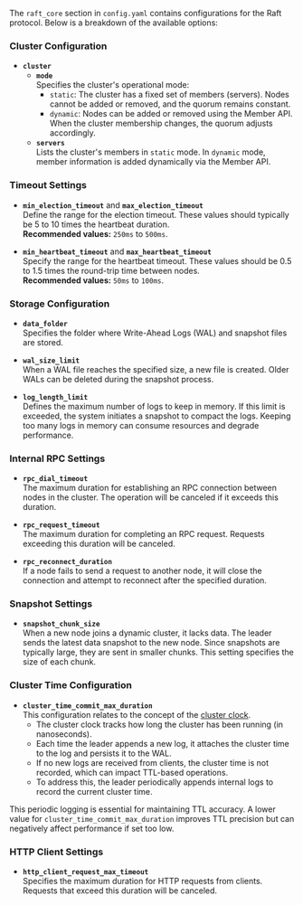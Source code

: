 The `raft_core` section in `config.yaml` contains configurations for the Raft protocol. Below is a breakdown of the available options:

### **Cluster Configuration**
- **`cluster`**
  - **`mode`**  
    Specifies the cluster's operational mode:
    - `static`: The cluster has a fixed set of members (servers). Nodes cannot be added or removed, and the quorum remains constant.
    - `dynamic`: Nodes can be added or removed using the Member API. When the cluster membership changes, the quorum adjusts accordingly.
  - **`servers`**  
    Lists the cluster's members in `static` mode. In `dynamic` mode, member information is added dynamically via the Member API.

### **Timeout Settings**
- **`min_election_timeout`** and **`max_election_timeout`**  
  Define the range for the election timeout. These values should typically be 5 to 10 times the heartbeat duration.  
  **Recommended values:** `250ms` to `500ms`.
  
- **`min_heartbeat_timeout`** and **`max_heartbeat_timeout`**  
  Specify the range for the heartbeat timeout. These values should be 0.5 to 1.5 times the round-trip time between nodes.  
  **Recommended values:** `50ms` to `100ms`.

### **Storage Configuration**
- **`data_folder`**  
  Specifies the folder where Write-Ahead Logs (WAL) and snapshot files are stored.

- **`wal_size_limit`**  
  When a WAL file reaches the specified size, a new file is created. Older WALs can be deleted during the snapshot process.

- **`log_length_limit`**  
  Defines the maximum number of logs to keep in memory. If this limit is exceeded, the system initiates a snapshot to compact the logs. Keeping too many logs in memory can consume resources and degrade performance.

### **Internal RPC Settings**
- **`rpc_dial_timeout`**  
  The maximum duration for establishing an RPC connection between nodes in the cluster. The operation will be canceled if it exceeds this duration.

- **`rpc_request_timeout`**  
  The maximum duration for completing an RPC request. Requests exceeding this duration will be canceled.

- **`rpc_reconnect_duration`**  
  If a node fails to send a request to another node, it will close the connection and attempt to reconnect after the specified duration.

### **Snapshot Settings**
- **`snapshot_chunk_size`**  
  When a new node joins a dynamic cluster, it lacks data. The leader sends the latest data snapshot to the new node. Since snapshots are typically large, they are sent in smaller chunks. This setting specifies the size of each chunk.

### **Cluster Time Configuration**
- **`cluster_time_commit_max_duration`**  
  This configuration relates to the concept of the [cluster clock](cluster-clock.md).  
  - The cluster clock tracks how long the cluster has been running (in nanoseconds).  
  - Each time the leader appends a new log, it attaches the cluster time to the log and persists it to the WAL.  
  - If no new logs are received from clients, the cluster time is not recorded, which can impact TTL-based operations.  
  - To address this, the leader periodically appends internal logs to record the current cluster time.  

This periodic logging is essential for maintaining TTL accuracy. A lower value for `cluster_time_commit_max_duration` improves TTL precision but can negatively affect performance if set too low.

### **HTTP Client Settings**
- **`http_client_request_max_timeout`**  
  Specifies the maximum duration for HTTP requests from clients. Requests that exceed this duration will be canceled.